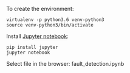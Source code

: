 To create the environment:
```
virtualenv -p python3.6 venv-python3
source venv-python3/bin/activate
```
Install [Jupyter notebook](https://jupyter.org/index.html): 
```
pip install jupyter
jupyter notebook
```
Select file in the browser: fault_detection.ipynb 
